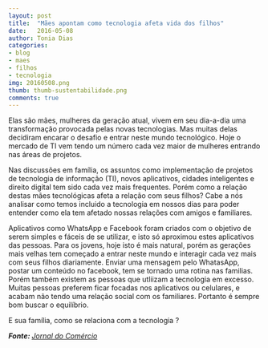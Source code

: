 ```yaml
---
layout: post
title:  "Mães apontam como tecnologia afeta vida dos filhos"
date:   2016-05-08
author: Tonia Dias
categories: 
- blog
- maes
- filhos
- tecnologia
img: 20160508.png
thumb: thumb-sustentabilidade.png
comments: true
---
```


Elas são mães, mulheres da geração atual, vivem em seu dia-a-dia uma transformação provocada pelas novas tecnologias. Mas muitas delas decidiram encarar o desafio e entrar neste mundo tecnológico. Hoje o mercado de TI vem tendo um número cada vez maior de mulheres entrando nas áreas de projetos.<!--more-->

Nas discussões em família, os assuntos como implementação de projetos de tecnologia de informação (TI), novos aplicativos, cidades inteligentes e direito digital tem sido cada vez mais frequentes. Porém como a relação destas mães tecnológicas afeta a relação com seus filhos? Cabe a nós analisar como temos incluido a tecnologia em nossos dias para poder entender como ela tem afetado nossas relações com amigos e familiares. 

Aplicativos como  WhatsApp e Facebook foram criados com o objetivo de serem simples e fáceis de se utilizar, e isto só aproximou estes aplicativos das pessoas. Para os jovens, hoje isto é mais natural, porém as gerações mais velhas tem começado a entrar neste mundo e interagir cada vez mais com seus filhos diariamente. Enviar uma mensagem pelo WhatasApp, postar um conteúdo no facebook, tem se tornado uma rotina nas familias.  Porém também existem as pessoas que utliizam a tecnologia em excesso. Muitas pessoas preferem ficar focadas nos aplicativos ou celulares, e acabam não tendo uma relação social com os familiares. Portanto é sempre bom buscar o equilíbrio. 

E sua família, como se relaciona com a tecnologia ?

<i><b>Fonte: </b><a href="http://jcrs.uol.com.br/_conteudo/2016/05/economia/497733-maes-e-profissionais-da-ti-contam-como-a-tecnologia-afeta-a-vida-com-os-filhos.html">Jornal do Comércio</a></i>